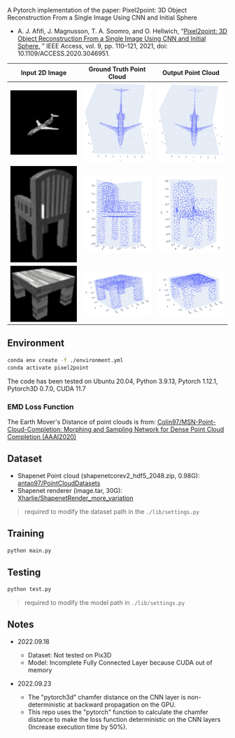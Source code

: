 A Pytorch implementation of the paper: Pixel2point: 3D Object Reconstruction From a Single Image Using CNN and Initial
Sphere

- A. J. Afifi, J. Magnusson, T. A. Soomro, and O. Hellwich,
  “[Pixel2point: 3D Object Reconstruction From a Single Image Using CNN and Initial Sphere,](https://ieeexplore.ieee.org/document/9305196)
  ” IEEE Access, vol. 9, pp. 110–121, 2021, doi: 10.1109/ACCESS.2020.3046951.

|                            Input 2D Image                            |                       Ground Truth Point Cloud                       |                          Output Point Cloud                          |
| :------------------------------------------------------------------: | :------------------------------------------------------------------: | :------------------------------------------------------------------: |
| <img src="./static/airplane/chrome_cuTZ4RntEn.png" width="205"/> | <img src="./static/airplane/chrome_5cB3gbwb64.png" width="205"/> | <img src="./static/airplane/chrome_r5UX3VIGP2.png" width="205"/> |
| <img src="./static/chair/chrome_5d7roP6GNt.png" width="205"/> | <img src="./static/chair/chrome_NaiM1nHE9U.png" width="205"/> | <img src="./static/chair/chrome_hO2gCM0saQ.png" width="205"/> |
| <img src="./static/table/chrome_fLUuWibkLL.png" width="205"/> | <img src="./static/table/chrome_HrwTifoCjR.png" width="205"/> | <img src="./static/table/chrome_kaUwuJTKTG.png" width="205"/> |

## Environment

``` bash
conda env create -f ./environment.yml
conda activate pixel2point
```

The code has been tested on Ubuntu 20.04, Python 3.9.13, Pytorch 1.12.1, Pytorch3D 0.7.0, CUDA 11.7

### EMD Loss Function

The Earth Mover's Distance of point clouds is from: [Colin97/MSN-Point-Cloud-Completion: Morphing and Sampling Network for Dense Point Cloud Completion (AAAI2020)](https://github.com/Colin97/MSN-Point-Cloud-Completion/tree/master/emd)

## Dataset

- Shapenet Point cloud (shapenetcorev2_hdf5_2048.zip,
  0.98G): [antao97/PointCloudDatasets](https://github.com/antao97/PointCloudDatasets)
- Shapenet renderer (image.tar,
  30G): [Xharlie/ShapenetRender_more_variation](https://github.com/Xharlie/ShapenetRender_more_variation)

> required to modify the dataset path in the `./lib/settings.py`

## Training

``` bash
python main.py
```

## Testing

```bash
python test.py
```

> required to modify the model path in `./lib/settings.py`

## Notes

- 2022.09.18
    - Dataset: Not tested on Pix3D
    - Model: Incomplete Fully Connected Layer because CUDA out of memory

- 2022.09.23
    - The "pytorch3d" chamfer distance on the CNN layer is non-deterministic at backward propagation on the GPU.
    - This repo uses the "pytorch" function to calculate the chamfer distance to make the loss function deterministic on the CNN layers (Increase execution time by 50%).
